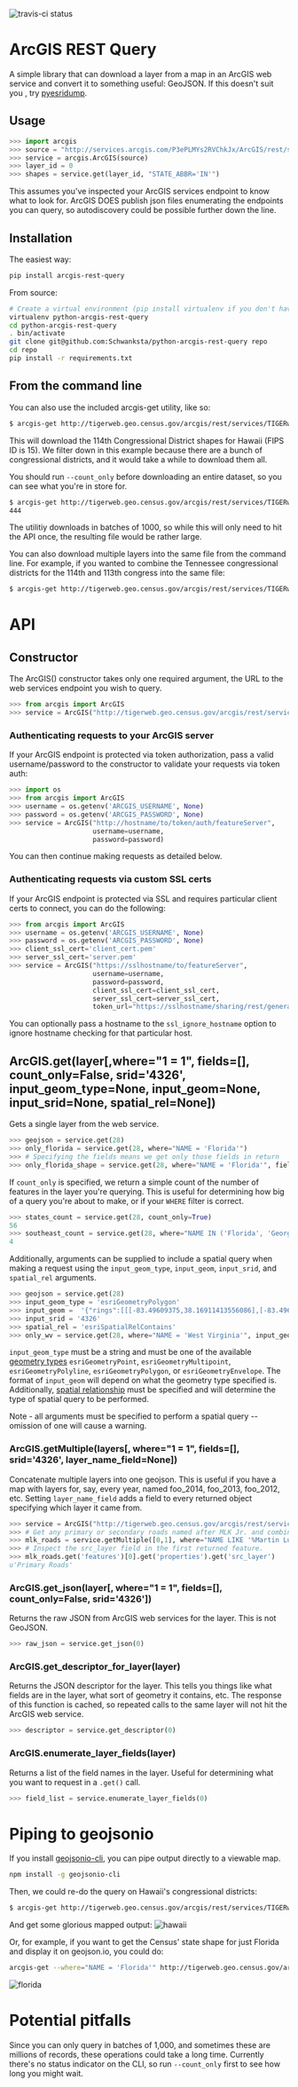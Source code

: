 ![travis-ci status](https://travis-ci.org/azavea/python-arcgis-rest-query.svg?branch=master)
# ArcGIS REST Query

A simple library that can download a layer from a map in an 
ArcGIS web service and convert it to something useful: GeoJSON. If this doesn't suit you , try [pyesridump](https://github.com/openaddresses/pyesridump).

## Usage

```python
>>> import arcgis
>>> source = "http://services.arcgis.com/P3ePLMYs2RVChkJx/ArcGIS/rest/services/USA_Congressional_Districts/FeatureServer"
>>> service = arcgis.ArcGIS(source)
>>> layer_id = 0
>>> shapes = service.get(layer_id, "STATE_ABBR='IN'")
```

This assumes you've inspected your ArcGIS services endpoint to know what to look for.
ArcGIS DOES publish json files enumerating the endpoints you can query, so autodiscovery
could be possible further down the line.

## Installation

The easiest way:
```bash
pip install arcgis-rest-query
```
From source:

```bash
# Create a virtual environment (pip install virtualenv if you don't have it already)
virtualenv python-arcgis-rest-query
cd python-arcgis-rest-query
. bin/activate
git clone git@github.com:Schwanksta/python-arcgis-rest-query repo
cd repo
pip install -r requirements.txt
```

## From the command line

You can also use the included arcgis-get utility, like so:

```bash
$ arcgis-get http://tigerweb.geo.census.gov/arcgis/rest/services/TIGERweb/Legislative/MapServer 0 --where="STATE = 15" > hawaii_congressional_districts.geojson
```
This will download the 114th Congressional District shapes for Hawaii (FIPS ID is 15). We filter down in this example because there are a bunch of congressional districts, and it would take a while to download them all.

You should run `--count_only` before downloading an entire dataset, so you can see what you're in store for.

```bash
$ arcgis-get http://tigerweb.geo.census.gov/arcgis/rest/services/TIGERweb/Legislative/MapServer 0 --count_only
444
```
The utilitiy downloads in batches of 1000, so while this will only need to hit the API once, the resulting file would be rather large.

You can also download multiple layers into the same file from the command line. For example, if you wanted to combine the Tennessee congressional districts for the 114th and 113th congress into the same file:

```bash
$ arcgis-get http://tigerweb.geo.census.gov/arcgis/rest/services/TIGERweb/Legislative/MapServer 0 12 --where="STATE = 47" --layer_name_field='source_layer' > tn_distrcits_2013_2014.geojson
```

# API
## Constructor
The ArcGIS() constructor takes only one required argument, the URL to the web services endpoint you wish to query.
```python
>>> from arcgis import ArcGIS
>>> service = ArcGIS("http://tigerweb.geo.census.gov/arcgis/rest/services/Basemaps/CommunityTIGER/MapServer")
```

### Authenticating requests to your ArcGIS server
If your ArcGIS endpoint is protected via token authorization, pass a valid username/password to the constructor
to validate your requests via token auth:

```python
>>> import os
>>> from arcgis import ArcGIS
>>> username = os.getenv('ARCGIS_USERNAME', None)
>>> password = os.getenv('ARCGIS_PASSWORD', None)
>>> service = ArcGIS("http://hostname/to/token/auth/featureServer",
                     username=username,
                     password=password)
```
You can then continue making requests as detailed below.

### Authenticating requests via custom SSL certs
If your ArcGIS endpoint is protected via SSL and requires particular client certs to connect, you can do the following:
```python
>>> from arcgis import ArcGIS
>>> username = os.getenv('ARCGIS_USERNAME', None)
>>> password = os.getenv('ARCGIS_PASSWORD', None)
>>> client_ssl_cert='client_cert.pem'
>>> server_ssl_cert='server.pem'
>>> service = ArcGIS("https://sslhostname/to/featureServer",
                     username=username,
                     password=password,
                     client_ssl_cert=client_ssl_cert,
                     server_ssl_cert=server_ssl_cert,
                     token_url="https://sslhostname/sharing/rest/generateToken")

```
You can optionally pass a hostname to the `ssl_ignore_hostname` option to ignore hostname checking for that particular host.

## ArcGIS.get(layer[,where="1 = 1", fields=[], count_only=False, srid='4326', input_geom_type=None, input_geom=None, input_srid=None, spatial_rel=None])

Gets a single layer from the web service.

```python
>>> geojson = service.get(28)
>>> only_florida = service.get(28, where="NAME = 'Florida'")
>>> # Specifying the fields means we get only those fields in return
>>> only_florida_shape = service.get(28, where="NAME = 'Florida'", fields=['OBJECTID'])
```

If `count_only` is specified, we return a simple count of the number of features in the layer you're querying. This is useful for determining how big of a query you're about to make, or if your `WHERE` filter is correct.

```python
>>> states_count = service.get(28, count_only=True)
56
>>> southeast_count = service.get(28, where="NAME IN ('Florida', 'Georgia', 'Alabama', 'South Carolina')", count_only=True)
4
```

Additionally, arguments can be supplied to include a spatial query when making a request using the `input_geom_type`, `input_geom`, `input_srid`, and `spatial_rel` arguments.

```python
>>> geojson = service.get(28)
>>> input_geom_type = 'esriGeometryPolygon'
>>> input_geom =  '{"rings":[[[-83.49609375,38.16911413556086],[-83.49609375,41.541477666790286],[-76.0693359375,41.541477666790286],[-76.0693359375,38.16911413556086],[-83.49609375,38.16911413556086]]],"hasZ":false,"hasM":false}'
>>> input_srid = '4326'
>>> spatial_rel = 'esriSpatialRelContains'
>>> only_wv = service.get(28, where="NAME = 'West Virginia'", input_geom_type=input_geom_type, input_geom=input_geom, input_srid=input_srid, spatial_rel=spatial_rel)
```

`input_geom_type` must be a string and must be one of the available [geometry types](http://resources.arcgis.com/en/help/rest/apiref/index.html?relation.html) `esriGeometryPoint`, `esriGeometryMultipoint`, `esriGeometryPolyline`, `esriGeometryPolygon`, or `esriGeometryEnvelope`. The format of `input_geom` will depend on what the geometry type specified is. Additionally, [spatial relationship](http://resources.esri.com/help/9.3/arcgisserver/apis/soap/SOAP_esriGeometryRelationEnum.htm) must be specified and will determine the type of spatial query to be performed.

Note - all arguments must be specified to perform a spatial query -- omission of one will cause a warning.

### ArcGIS.getMultiple(layers[, where="1 = 1", fields=[], srid='4326', layer_name_field=None])

Concatenate multiple layers into one geojson. This is useful if you have a map with layers for, say, every year, named foo_2014, foo_2013, foo_2012, etc. Setting `layer_name_field` adds a field to every returned object specifying which layer it came from.

```python
>>> service = ArcGIS("http://tigerweb.geo.census.gov/arcgis/rest/services/Census2010/Transportation/MapServer")
>>> # Get any primary or secondary roads named after MLK Jr. and combine them.
>>> mlk_roads = service.getMultiple([0,1], where="NAME LIKE '%Martin Luther King%'", layer_name_field="src_layer")
>>> # Inspect the src_layer field in the first returned feature.
>>> mlk_roads.get('features')[0].get('properties').get('src_layer')
u'Primary Roads'
```

### ArcGIS.get_json(layer[, where="1 = 1", fields=[], count_only=False, srid='4326'])

Returns the raw JSON from ArcGIS web services for the layer. This is not GeoJSON.

```python
>>> raw_json = service.get_json(0)
```

### ArcGIS.get_descriptor_for_layer(layer)

Returns the JSON descriptor for the layer. This tells you things like what fields are in the layer, what sort of geometry it contains, etc. The response of this function is cached, so repeated calls to the same layer will not hit the ArcGIS web service.

```python
>>> descriptor = service.get_descriptor(0)
```

### ArcGIS.enumerate_layer_fields(layer)

Returns a list of the field names in the layer. Useful for determining what you want to request in a `.get()` call.

```python
>>> field_list = service.enumerate_layer_fields(0)
```

# Piping to geojsonio

If you install [geojsonio-cli](https://github.com/mapbox/geojsonio-cli/), you can pipe output directly to a viewable map.

```bash
npm install -g geojsonio-cli
```

Then, we could re-do the query on Hawaii's congressional districts:

```bash
$ arcgis-get http://tigerweb.geo.census.gov/arcgis/rest/services/TIGERweb/Legislative/MapServer 0 --where="STATE = 15" | geojsonio
```

And get some glorious mapped output:
![hawaii](https://cloud.githubusercontent.com/assets/20067/5095404/85de3610-6f37-11e4-8658-d769a89590a9.png)

Or, for example, if you want to get the Census' state shape for just Florida and display it on geojson.io, you could do:

```bash
arcgis-get --where="NAME = 'Florida'" http://tigerweb.geo.census.gov/arcgis/rest/services/Basemaps/CommunityTIGER/MapServer 28 | geojsonio
```

![florida](https://cloud.githubusercontent.com/assets/20067/5001808/ee233ff6-69c7-11e4-9c3e-245aba847bb5.png)

# Potential pitfalls

Since you can only query in batches of 1,000, and sometimes these are millions of records, these operations could take a long time. Currently there's no status indicator on the CLI, so run `--count_only` first to see how long you might wait.
